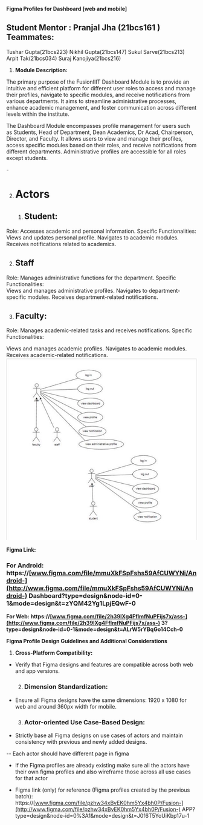 **Figma Profiles for Dashboard \[web and mobile\]**

## Student Mentor : Pranjal Jha	(21bcs161 ) Teammates:

Tushar Gupta(21bcs223) Nikhil Gupta(21bcs147) Sukul Sarve(21bcs213) Arpit Tak(21bcs034) Suraj Kanojiya(21bcs216)

1. **Module Description:**

The primary purpose of the FusionIIIT Dashboard Module is to provide an intuitive and efficient platform for different user roles to access and manage their profiles, navigate to specific modules, and receive notifications from various departments. It aims to streamline administrative processes, enhance academic management, and foster communication across different levels within the institute.

The Dashboard Module encompasses profile management for users such as Students, Head of Department, Dean Academics, Dr Acad, Chairperson, Director, and Faculty. It allows users to view and manage their profiles, access specific modules based on their roles, and receive notifications from different departments. Administrative profiles are accessible for all roles except students.

\-

2. # **Actors**

   1. ## Student:

Role: Accesses academic and personal information. Specific Functionalities:  
Views and updates personal profile. Navigates to academic modules.  
Receives notifications related to academics.

2. ## Staff

Role: Manages administrative functions for the department. Specific Functionalities:  
Views and manages administrative profiles. Navigates to department-specific modules. Receives department-related notifications.

3. ## Faculty:

Role: Manages academic-related tasks and receives notifications. Specific Functionalities:

Views and manages academic profiles. Navigates to academic modules.  
Receives academic-related notifications.  
![](images/Aspose.Words.3a04bc9c-6e20-4347-9ab8-7e6cbf7c0d7d.001.jpeg)

**Figma Link:**

### **For Android: https://[www.figma.com/file/mmuXkFSpFshs59AfCUWYNi/Android-](http://www.figma.com/file/mmuXkFSpFshs59AfCUWYNi/Android-) Dashboard?type=design\&node-id=0-1\&mode=design\&t=zYQM42Yg1LpjEQwF-0**

**For Web: https://[www.figma.com/file/2h39lXg4FflmfNuPFijs7x/ass-](http://www.figma.com/file/2h39lXg4FflmfNuPFijs7x/ass-) 3?type=design\&node-id=0-1\&mode=design\&t=ALrW5rYBqGo14Cch-0**

**Figma Profile Design Guidelines and Additional Considerations**

1. **Cross-Platform Compatibility:**

- Verify that Figma designs and features are compatible across both web and app versions.

  2. ### **Dimension Standardization:**

- Ensure all Figma designs have the same dimensions: 1920 x 1080 for web and around 360px width for mobile.

  3. ### **Actor-oriented Use Case-Based Design:**

- Strictly base all Figma designs on use cases of actors and maintain consistency with previous and newly added designs.

\-- Each actor should have different page in figma

- If the Figma profiles are already existing make sure all the actors have their own figma profiles and also wireframe those across all use cases for that actor

- Figma link (only) for reference (Figma profiles created by the previous batch): https://[www.figma.com/file/pzhw34xBvEK0hm5Yx4bh0P/Fusion-](http://www.figma.com/file/pzhw34xBvEK0hm5Yx4bh0P/Fusion-) APP?type=design\&node-id=0%3A1\&mode=design\&t=J0f6T5YoUiKbp17u-1

